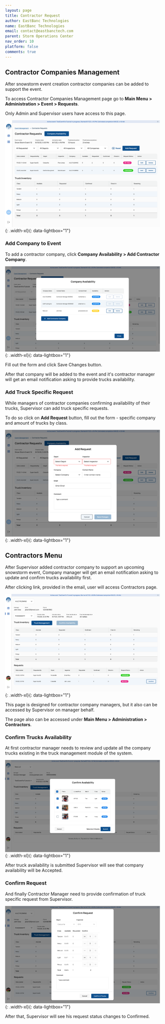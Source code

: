 ```yaml
---
layout: page
title: Contractor Request
author: EastBanc Technologies
name: EastBanc Technologies
email: contact@eastbanctech.com
parent: Storm Operations Center
nav_order: 10
platform: false
comments: true
---
```




## Contractor Companies Management

After snowstorm event creation contractor companies can be added to support the event.

To access Contractor Companies Management page go to **Main Menu > Administration > Event > Requests**.

Only Admin and Supervisor users have access to this page.

![](/images/soc/soc-contractor-request/soc-contractor-requests.png){: .width-xl}{: data-lightbox="1"}


### Add Company to Event

To add a contractor company, click **Company Availability > Add Contractor Company**.

![](/images/soc/soc-contractor-request/soc-contractor-company-availability.png){: .width-xl}{: data-lightbox="1"}

Fill out the form and click Save Changes button.

After that company will be added to the event and it's contractor manager will get an email notification asking to provide trucks availability.


### Add Truck Specific Request

While managers of contractor companies confirming availability of their trucks, Supervisor can add truck specific requests.

To do so click on **Add Request** button, fill out the form - specific company and amount of trucks by class.

![](/images/soc/soc-contractor-request/soc-add-contractor-request.png){: .width-xl}{: data-lightbox="1"}





## Contractors Menu

After Supervisor added contractor company to support an upcoming snowstorm event, Company manager will get an email notification asking to update and confirm trucks availability first.

After clicking link, provided in the email, user will access Contractors page.

![](/images/soc/soc-contractor-request/soc-contractors.png){: .width-xl}{: data-lightbox="1"}

This page is designed for contractor company managers, but it also can be accessed by Supervisor on manager behalf.

The page also can be accessed under **Main Menu > Administration > Contractors**.


### Confirm Trucks Availability

At first contractor manager needs to review and update all the company trucks existing in the truck management module of the system.

![](/images/soc/soc-contractor-request/soc-confirm-trucks-availability.png){: .width-xl}{: data-lightbox="1"}

After truck availability is submitted Supervisor will see that company availability will be Accepted.

### Confirm Request

And finally Contractor Manager need to provide confirmation of truck specific request from Supervisor.

![](/images/soc/soc-contractor-request/soc-confirm-contractor-request.png){: .width-xl}{: data-lightbox="1"}

After that, Supervisor will see his request status changes to Confirmed.